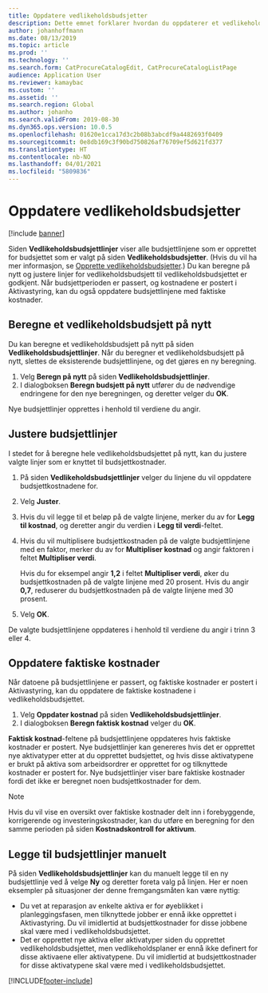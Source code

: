 ```yaml
---
title: Oppdatere vedlikeholdsbudsjetter
description: Dette emnet forklarer hvordan du oppdaterer et vedlikeholdsbudsjett i Aktivastyring.
author: johanhoffmann
ms.date: 08/13/2019
ms.topic: article
ms.prod: ''
ms.technology: ''
ms.search.form: CatProcureCatalogEdit, CatProcureCatalogListPage
audience: Application User
ms.reviewer: kamaybac
ms.custom: ''
ms.assetid: ''
ms.search.region: Global
ms.author: johanho
ms.search.validFrom: 2019-08-30
ms.dyn365.ops.version: 10.0.5
ms.openlocfilehash: 01620e1cca17d3c2b08b3abcdf9a4482693f0409
ms.sourcegitcommit: 0e8db169c3f90bd750826af76709ef5d621fd377
ms.translationtype: HT
ms.contentlocale: nb-NO
ms.lasthandoff: 04/01/2021
ms.locfileid: "5809836"
---
```

# <a name="update-maintenance-budgets"></a>Oppdatere vedlikeholdsbudsjetter

[!include [banner](../../includes/banner.md)]

 

Siden **Vedlikeholdsbudsjettlinjer** viser alle budsjettlinjene som er opprettet for budsjettet som er valgt på siden **Vedlikeholdsbudsjetter**. (Hvis du vil ha mer informasjon, se [Opprette vedlikeholdsbudsjetter](create-maintenance-budget.md).) Du kan beregne på nytt og justere linjer for vedlikeholdsbudsjett til vedlikeholdsbudsjettet er godkjent. Når budsjettperioden er passert, og kostnadene er postert i Aktivastyring, kan du også oppdatere budsjettlinjene med faktiske kostnader.

## <a name="recalculate-a-maintenance-budget"></a>Beregne et vedlikeholdsbudsjett på nytt

Du kan beregne et vedlikeholdsbudsjett på nytt på siden **Vedlikeholdsbudsjettlinjer**. Når du beregner et vedlikeholdsbudsjett på nytt, slettes de eksisterende budsjettlinjene, og det gjøres en ny beregning.

1. Velg **Beregn på nytt** på siden **Vedlikeholdsbudsjettlinjer**.
2. I dialogboksen **Beregn budsjett på nytt** utfører du de nødvendige endringene for den nye beregningen, og deretter velger du **OK**.

Nye budsjettlinjer opprettes i henhold til verdiene du angir.

## <a name="adjust-budget-lines"></a>Justere budsjettlinjer

I stedet for å beregne hele vedlikeholdsbudsjettet på nytt, kan du justere valgte linjer som er knyttet til budsjettkostnader.

1. På siden **Vedlikeholdsbudsjettlinjer** velger du linjene du vil oppdatere budsjettkostnadene for.
2. Velg **Juster**.
3. Hvis du vil legge til et beløp på de valgte linjene, merker du av for **Legg til kostnad**, og deretter angir du verdien i **Legg til verdi**-feltet.
4. Hvis du vil multiplisere budsjettkostnaden på de valgte budsjettlinjene med en faktor, merker du av for **Multipliser kostnad** og angir faktoren i feltet **Multipliser verdi**.

    Hvis du for eksempel angir **1,2** i feltet **Multipliser verdi**, øker du budsjettkostnaden på de valgte linjene med 20 prosent. Hvis du angir **0,7**, reduserer du budsjettkostnaden på de valgte linjene med 30 prosent.

5. Velg **OK**.

De valgte budsjettlinjene oppdateres i henhold til verdiene du angir i trinn 3 eller 4.

## <a name="update-actual-costs"></a>Oppdatere faktiske kostnader

Når datoene på budsjettlinjene er passert, og faktiske kostnader er postert i Aktivastyring, kan du oppdatere de faktiske kostnadene i vedlikeholdsbudsjettet.

1. Velg **Oppdater kostnad** på siden **Vedlikeholdsbudsjettlinjer**.
2. I dialogboksen **Beregn faktisk kostnad** velger du **OK**.

**Faktisk kostnad**-feltene på budsjettlinjene oppdateres hvis faktiske kostnader er postert. Nye budsjettlinjer kan genereres hvis det er opprettet nye aktivatyper etter at du opprettet budsjettet, og hvis disse aktivatypene er brukt på aktiva som arbeidsordrer er opprettet for og tilknyttede kostnader er postert for. Nye budsjettlinjer viser bare faktiske kostnader fordi det ikke er beregnet noen budsjettkostnader for dem.

> [!NOTE]
> Hvis du vil vise en oversikt over faktiske kostnader delt inn i forebyggende, korrigerende og investeringskostnader, kan du utføre en beregning for den samme perioden på siden **Kostnadskontroll for aktivum**. 

## <a name="manually-add-budget-lines"></a>Legge til budsjettlinjer manuelt

På siden **Vedlikeholdsbudsjettlinjer** kan du manuelt legge til en ny budsjettlinje ved å velge **Ny** og deretter foreta valg på linjen. Her er noen eksempler på situasjoner der denne fremgangsmåten kan være nyttig:

- Du vet at reparasjon av enkelte aktiva er for øyeblikket i planleggingsfasen, men tilknyttede jobber er ennå ikke opprettet i Aktivastyring. Du vil imidlertid at budsjettkostnader for disse jobbene skal være med i vedlikeholdsbudsjettet.
- Det er opprettet nye aktiva eller aktivatyper siden du opprettet vedlikeholdsbudsjettet, men vedlikeholdsplaner er ennå ikke definert for disse aktivaene eller aktivatypene. Du vil imidlertid at budsjettkostnader for disse aktivatypene skal være med i vedlikeholdsbudsjettet.


[!INCLUDE[footer-include](../../../includes/footer-banner.md)]